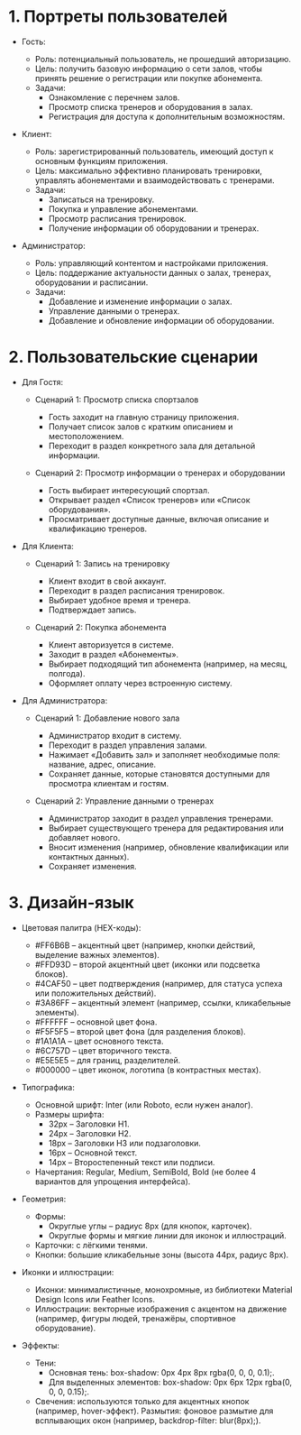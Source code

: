 # 1. Портреты пользователей
- Гость:

     - Роль: потенциальный пользователь, не прошедший авторизацию.
    - Цель: получить базовую информацию о сети залов, чтобы принять решение о регистрации или покупке абонемента.
    - Задачи:
        - Ознакомление с перечнем залов.
        - Просмотр списка тренеров и оборудования в залах.
        - Регистрация для доступа к дополнительным возможностям.

 - Клиент:
    - Роль: зарегистрированный пользователь, имеющий доступ к основным функциям приложения.
    - Цель: максимально эффективно планировать тренировки, управлять абонементами и взаимодействовать с тренерами.
    - Задачи:
        - Записаться на тренировку.
        - Покупка и управление абонементами.
        - Просмотр расписания тренировок.
        - Получение информации об оборудовании и тренерах.

- Администратор:
    - Роль: управляющий контентом и настройками приложения.
    - Цель: поддержание актуальности данных о залах, тренерах, оборудовании и расписании.
    - Задачи:
        - Добавление и изменение информации о залах.
        - Управление данными о тренерах.
        - Добавление и обновление информации об оборудовании.


# 2. Пользовательские сценарии
- Для Гостя:

    - Сценарий 1: Просмотр списка спортзалов

        - Гость заходит на главную страницу приложения.
        - Получает список залов с кратким описанием и местоположением.
        - Переходит в раздел конкретного зала для детальной информации.

    - Сценарий 2: Просмотр информации о тренерах и оборудовании

        - Гость выбирает интересующий спортзал.
        - Открывает раздел «Список тренеров» или «Список оборудования».
        - Просматривает доступные данные, включая описание и квалификацию тренеров.

- Для Клиента:

    - Сценарий 1: Запись на тренировку

        - Клиент входит в свой аккаунт.
        - Переходит в раздел расписания тренировок.
        - Выбирает удобное время и тренера.
        - Подтверждает запись.

    - Сценарий 2: Покупка абонемента

        - Клиент авторизуется в системе.
        - Заходит в раздел «Абонементы».
        - Выбирает подходящий тип абонемента (например, на месяц, полгода).
        - Оформляет оплату через встроенную систему.

- Для Администратора:

    - Сценарий 1: Добавление нового зала

        - Администратор входит в систему.
        - Переходит в раздел управления залами.
        - Нажимает «Добавить зал» и заполняет необходимые поля: название, адрес, описание.
        - Сохраняет данные, которые становятся доступными для просмотра клиентам и гостям.

    - Сценарий 2: Управление данными о тренерах
    
        - Администратор заходит в раздел управления тренерами.
        - Выбирает существующего тренера для редактирования или добавляет нового.
        - Вносит изменения (например, обновление квалификации или контактных данных).
        - Сохраняет изменения.


# 3. Дизайн-язык
- Цветовая палитра (HEX-коды):

    -   #FF6B6B – акцентный цвет (например, кнопки действий, выделение важных элементов).
    - #FFD93D – второй акцентный цвет (иконки или подсветка блоков).
    - #4CAF50 – цвет подтверждения (например, для статуса успеха или положительных действий).
    - #3A86FF – акцентный элемент (например, ссылки, кликабельные элементы).
    - #FFFFFF – основной цвет фона.
    - #F5F5F5 – второй цвет фона (для разделения блоков).
    - #1A1A1A – цвет основного текста.
    - #6C757D – цвет вторичного текста.
    - #E5E5E5 – для границ, разделителей.
    - #000000 – цвет иконок, логотипа (в контрастных местах).

- Типографика:

    - Основной шрифт: Inter (или Roboto, если нужен аналог).
    - Размеры шрифта:
        - 32px – Заголовки H1.
        - 24px – Заголовки H2.
        - 18px – Заголовки H3 или подзаголовки.
        - 16px – Основной текст.
        - 14px – Второстепенный текст или подписи.
    - Начертания: Regular, Medium, SemiBold, Bold (не более 4 вариантов для упрощения интерфейса).

- Геометрия:

    - Формы:
        - Округлые углы – радиус 8px (для кнопок, карточек).
        - Округлые формы и мягкие линии для иконок и иллюстраций.
    - Карточки: с лёгкими тенями.
    - Кнопки: большие кликабельные зоны (высота 44px, радиус 8px).

-  Иконки и иллюстрации:

    -  Иконки: минималистичные, монохромные, из библиотеки Material Design Icons или Feather Icons.
    - Иллюстрации: векторные изображения с акцентом на движение (например, фигуры людей, тренажёры, спортивное оборудование).

-  Эффекты:

    - Тени:
        - Основная тень: box-shadow: 0px 4px 8px rgba(0, 0, 0, 0.1);.
        - Для выделенных элементов: box-shadow: 0px 6px 12px rgba(0, 0, 0, 0.15);.
    - Свечения: используются только для акцентных кнопок (например, hover-эффект).
    Размытия: фоновое размытие для всплывающих окон (например, backdrop-filter: blur(8px);).

<!-- <img src="img/home.png" width="500" height="600"> -->